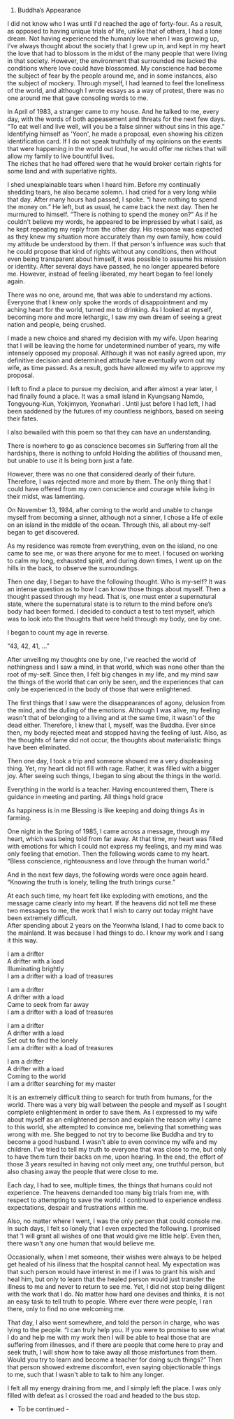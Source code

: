 1. Buddha’s Appearance I did not know who I was until I'd reached the age of forty-four.As a result, as opposed to having unique trials of life, unlike that of others, I had a lone dream.Not having experienced the humanly love when I was growing up, I’ve always thought about the society that I grew up in, and kept in my heart the love that had to blossom in the midst of the many people that were living in that society.  However, the environment that surrounded me lacked the conditions where love could have blossomed.My conscience had become the subject of fear by the people around me, and in some instances, also the subject of mockery.Through myself, I had learned to feel the loneliness of the world, and although I wrote essays as a way of protest, there was no one around me that gave consoling words to me.   In April of 1983, a stranger came to my house.And he talked to me, every day, with the words of both appeasement and threats for the next few days. “To eat well and live well, will you be a false sinner without sins in this age.”Identifying himself as 'Yoon', he made a proposal, even showing his citizen identification card.If I do not speak truthfully of my opinions on the events that were happening in the world out loud, he would offer me riches that will allow my family to live bountiful lives.  The riches that he had offered were that he would broker certain rights for some land and with superlative rights.I shed unexplainable tears when I heard him.Before my continually shedding tears, he also became solemn. I had cried for a very long while that day.After many hours had passed, I spoke. “I have nothing to spend the money on.”He left, but as usual, he came back the next day.Then he murmured to himself. “There is nothing to spend the money on?”As if he couldn't believe my words, he appeared to be impressed by what I said, as he kept repeating my reply from the other day.His response was expected as they knew my situation more accurately than my own family, how could my attitude be understood by them.If that person's influence was such that he could propose that kind of rights without any conditions, then without even being transparent about himself, it was possible to assume his mission or identity.After several days have passed, he no longer appeared before me.  However, instead of feeling liberated, my heart began to feel lonely again.  There was no one, around me, that was able to understand my actions.  Everyone that I knew only spoke the words of disappointment and my aching heart for the world, turned me to drinking.As I looked at myself, becoming more and more lethargic, I saw my own dream of seeing a great nation and people, being crushed.I made a new choice and shared my decision with my wife.Upon hearing that I will be leaving the home for undetermined number of years, my wife intensely opposed my proposal.Although it was not easily agreed upon, my definitive decision and determined attitude have eventually worn out my wife, as time passed.  As a result, gods have allowed my wife to approve my proposal. I left to find a place to pursue my decision, and after almost a year later, I had finally found a place.  It was a small island in Kyungsang Namdo, Tongyoung-Kun, Yokjimyon, Yeonwhari .Until just before I had left, I had been saddened by the futures of my countless neighbors, based on seeing their fates.   I also bewailed with this poem so that they can have an understanding. There is nowhere to go as conscience becomes sin Suffering from all the hardships, there is nothing to unfoldHolding the abilities of thousand men, but unable to use itIs being born just a fate.However, there was no one that considered dearly of their future.  Therefore, I was rejected more and more by them.  The only thing that I could have offered from my own conscience and courage while living in their midst, was lamenting. On November 13, 1984, after coming to the world and unable to change myself from becoming a sinner, although not a sinner, I chose a life of exile on an island in the middle of the ocean.  Through this, all about my-self began to get discovered.  As my residence was remote from everything, even on the island, no one came to see me, or was there anyone for me to meet.  I focused on working to calm my long, exhausted spirit, and during down times, I went up on the hills in the back, to observe the surroundings. Then one day, I began to have the following thought.Who is my-self?It was an intense question as to how I can know those things about myself.Then a thought passed through my head.That is, one must enter a supernatural state, where the supernatural state is to return to the mind before one’s body had been formed.I decided to conduct a test to test myself, which was to look into the thoughts that were held through my body, one by one.  I began to count my age in reverse. “43, 42, 41, ...” After unveiling my thoughts one by one, I've reached the world of nothingness and I saw a mind, in that world, which was none other than the root of my-self.Since then, I felt big changes in my life, and my mind saw the things of the world that can only be seen, and the experiences that can only be experienced in the body of those that were enlightened.  The first things that I saw were the disappearances of agony, delusion from the mind, and the dulling of the emotions.Although I was alive, my feeling wasn't that of belonging to a living and at the same time, it wasn't of the dead either.Therefore, I knew that I, myself, was the Buddha.Ever since then, my body rejected meat and stopped having the feeling of lust.  Also, as the thoughts of fame did not occur, the thoughts about materialistic things have been eliminated.  Then one day, I took a trip and someone showed me a very displeasing thing.  Yet, my heart did not fill with rage.  Rather, it was filled with a bigger joy.After seeing such things, I began to sing about the things in the world. Everything in the world is a teacher.Having encountered them,There is guidance in meeting and parting.All things hold graceAs happiness is in meBlessing is like keeping and doing thingsAs in farming. One night in the Spring of 1985, I came across a message, through my heart, which was being told from far away.At that time, my heart was filled with emotions for which I could not express my feelings, and my mind was only feeling that emotion.  Then the following words came to my heart. “Bless conscience, righteousness and love through the human world.” And in the next few days, the following words were once again heard.“Knowing the truth is lonely, telling the truth brings curse.” At each such time, my heart felt like exploding with emotions, and the message came clearly into my heart.If the heavens did not tell me these two messages to me, the work that I wish to carry out today might have been extremely difficult.  After spending about 2 years on the Yeonwha Island, I had to come back to the mainland.  It was because I had things to do.I know my work and I sang it this way.I am a drifter  A drifter with a load  Illuminating brightly  I am a drifter with a load of treasures I am a drifter  A drifter with a load  Came to seek from far away  I am a drifter with a load of treasuresI am a drifter  A drifter with a load  Set out to find the lonely  I am a drifter with a load of treasures I am a drifter  A drifter with a load  Coming to the world  I am a drifter searching for my master It is an extremely difficult thing to search for truth from humans, for the world.There was a very big wall between the people and myself as I sought complete enlightenment in order to save them.As I expressed to my wife about myself as an enlightened person and explain the reason why I came to this world, she attempted to convince me, believing that something was wrong with me.She begged to not try to become like Buddha and try to become a good husband.  I wasn't able to even convince my wife and my children.I've tried to tell my truth to everyone that was close to me, but only to have them turn their backs on me, upon hearing.In the end, the effort of those 3 years resulted in having not only meet any, one truthful person, but also chasing away the people that were close to me. Each day, I had to see, multiple times, the things that humans could not experience.The heavens demanded too many big trials from me, with respect to attempting to save the world.  I continued to experience endless expectations, despair and frustrations within me.  Also, no matter where I went, I was the only person that could console me.  In such days, I felt so lonely that I even expected the following.I promised that 'I will grant all wishes of one that would give me little help'.  Even then, there wasn't any one human that would believe me. Occasionally, when I met someone, their wishes were always to be helped get healed of his illness that the hospital cannot heal.  My expectation was that such person would have interest in me if I was to grant his wish and heal him, but only to learn that the healed person would just transfer the illness to me and never to return to see me.Yet, I did not stop being diligent with the work that I do.  No matter how hard one devises and thinks, it is not an easy task to tell truth to people.Where ever there were people, I ran there, only to find no one welcoming me.That day, I also went somewhere, and told the person in charge, who was lying to the people.“I can truly help you.  If you were to promise to see what I do and help me with my work then I will be able to heal those that are suffering from illnesses, and if there are people that come here to pray and seek truth, I will show how to take away all those misfortunes from them.  Would you try to learn and become a teacher for doing such things?”Then that person showed extreme discomfort, even saying objectionable things to me, such that I wasn't able to talk to him any longer.  I felt all my energy draining from me, and I simply left the place.I was only filled with defeat as I crossed the road and headed to the bus stop.  - To be continued -